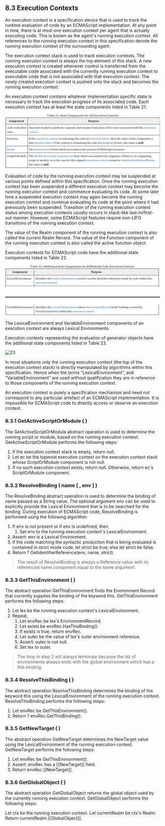 ## 8.3 Execution Contexts

An execution context is a specification device that is used to track the runtime evaluation of code by an ECMAScript implementation. At any point in time, there is at most one execution context per agent that is actually executing code. This is known as the agent's running execution context. All references to the running execution context in this specification denote the running execution context of the surrounding agent.

The execution context stack is used to track execution contexts. The running execution context is always the top element of this stack. A new execution context is created whenever control is transferred from the executable code associated with the currently running execution context to executable code that is not associated with that execution context. The newly created execution context is pushed onto the stack and becomes the running execution context.

An execution context contains whatever implementation specific state is necessary to track the execution progress of its associated code. Each execution context has at least the state components listed in Table 21.

![table_21](../images/table_21.png)

Evaluation of code by the running execution context may be suspended at various points defined within this specification. Once the running execution context has been suspended a different execution context may become the running execution context and commence evaluating its code. At some later time a suspended execution context may again become the running execution context and continue evaluating its code at the point where it had previously been suspended. Transition of the running execution context status among execution contexts usually occurs in stack-like last-in/first-out manner. However, some ECMAScript features require non-LIFO transitions of the running execution context.

The value of the Realm component of the running execution context is also called the current Realm Record. The value of the Function component of the running execution context is also called the active function object.

Execution contexts for ECMAScript code have the additional state components listed in Table 22.

![Additional State Components for ECMAScript Code Execution Contexts](../images/table_22.png)

The LexicalEnvironment and VariableEnvironment components of an execution context are always Lexical Environments.

Execution contexts representing the evaluation of generator objects have the additional state components listed in Table 23.

![23](../images/table_23/png)

In most situations only the running execution context (the top of the execution context stack) is directly manipulated by algorithms within this specification. Hence when the terms “LexicalEnvironment”, and “VariableEnvironment” are used without qualification they are in reference to those components of the running execution context.

An execution context is purely a specification mechanism and need not correspond to any particular artefact of an ECMAScript implementation. It is impossible for ECMAScript code to directly access or observe an execution context.

### 8.3.1 GetActiveScriptOrModule ( )

The GetActiveScriptOrModule abstract operation is used to determine the running script or module, based on the running execution context. GetActiveScriptOrModule performs the following steps:

1. If the execution context stack is empty, return null.
2. Let ec be the topmost execution context on the execution context stack whose ScriptOrModule component is not null.
3. If no such execution context exists, return null. Otherwise, return ec's ScriptOrModule component.

### 8.3.2 ResolveBinding ( name [ , env ] )

The ResolveBinding abstract operation is used to determine the binding of name passed as a String value. The optional argument env can be used to explicitly provide the Lexical Environment that is to be searched for the binding. During execution of ECMAScript code, ResolveBinding is performed using the following algorithm:

1. If env is not present or if env is undefined, then
   1. Set env to the running execution context's LexicalEnvironment.
2. Assert: env is a Lexical Environment.
3. If the code matching the syntactic production that is being evaluated is contained in strict mode code, let strict be true; else let strict be false.
4. Return ? GetIdentifierReference(env, name, strict).

> The result of ResolveBinding is always a Reference value with its referenced name component equal to the name argument.

### 8.3.3 GetThisEnvironment ( )

The abstract operation GetThisEnvironment finds the Environment Record that currently supplies the binding of the keyword this. GetThisEnvironment performs the following steps:

1. Let lex be the running execution context's LexicalEnvironment.
2. Repeat,
   1. Let envRec be lex's EnvironmentRecord.
   2. Let exists be envRec.HasThisBinding().
   3. If exists is true, return envRec.
   4. Let outer be the value of lex's outer environment reference.
   5. Assert: outer is not null.
   6. Set lex to outer.

> The loop in step 2 will always terminate because the list of environments always ends with the global environment which has a this binding.

### 8.3.4 ResolveThisBinding ( )

The abstract operation ResolveThisBinding determines the binding of the keyword this using the LexicalEnvironment of the running execution context. ResolveThisBinding performs the following steps:

1. Let envRec be GetThisEnvironment().
2. Return ? envRec.GetThisBinding().

### 8.3.5 GetNewTarget ( )

The abstract operation GetNewTarget determines the NewTarget value using the LexicalEnvironment of the running execution context. GetNewTarget performs the following steps:

1. Let envRec be GetThisEnvironment().
2. Assert: envRec has a [[NewTarget]] field.
3. Return envRec.[[NewTarget]].

### 8.3.6 GetGlobalObject ( )

The abstract operation GetGlobalObject returns the global object used by the currently running execution context. GetGlobalObject performs the following steps:

Let ctx be the running execution context.
Let currentRealm be ctx's Realm.
Return currentRealm.[[GlobalObject]].
